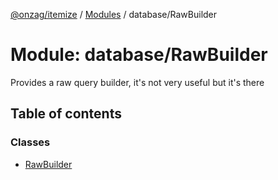 [@onzag/itemize](../README.md) / [Modules](../modules.md) / database/RawBuilder

# Module: database/RawBuilder

Provides a raw query builder, it's not very useful
but it's there

## Table of contents

### Classes

- [RawBuilder](../classes/database_RawBuilder.RawBuilder.md)
